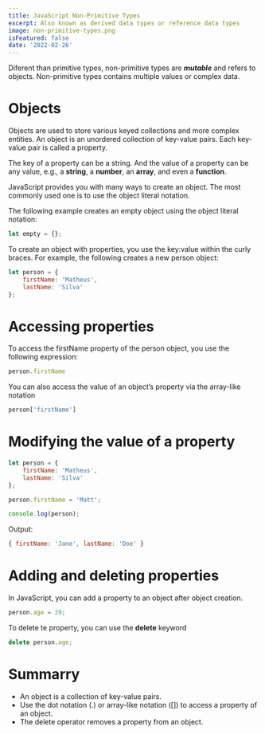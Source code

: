 ```yaml
---
title: JavaScript Non-Primitive Types
excerpt: Also known as derived data types or reference data types
image: non-primitive-types.png
isFeatured: false
date: '2022-02-26'
---
```


Diferent than primitive types, non-primitive types are **_mutable_** and refers to objects. Non-primitive types contains
multiple values or complex data.

# Objects

Objects are used to store various keyed collections and more complex entities. An object is an unordered collection of
key-value pairs. Each key-value pair is called a property.

The key of a property can be a string. And the value of a property can be any value, e.g., a **string**, a **number**, an **array**, and even a **function**.

JavaScript provides you with many ways to create an object. The most commonly used one is to use the object literal notation.

The following example creates an empty object using the object literal notation:

```js
let empty = {};
```

To create an object with properties, you use the key:value within the curly braces. For example, the following creates a new person object:

```js
let person = {
    firstName: 'Matheus',
    lastName: 'Silva'
};
```

# Accessing properties

To access the firstName property of the person object, you use the following expression:

```js
person.firstName
```

You can also access the value of an object’s property via the array-like notation

```js
person['firstName']
```

# Modifying the value of a property

```js
let person = {
    firstName: 'Matheus',
    lastName: 'Silva'
};

person.firstName = 'Matt';

console.log(person);
```

Output:

```js
{ firstName: 'Jane', lastName: 'Doe' }
```

# Adding and deleting properties

In JavaScript, you can add a property to an object after object creation.

```js
person.age = 29;
```

To delete te property, you can use the **delete** keyword

```js
delete person.age;
```

# Summarry

* An object is a collection of key-value pairs.
* Use the dot notation (.) or array-like notation ([]) to access a property of an object.
* The delete operator removes a property from an object.